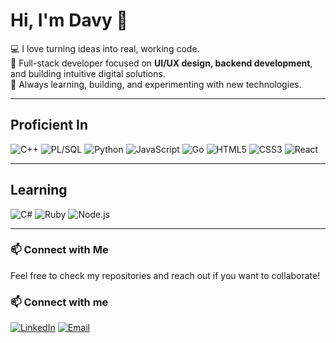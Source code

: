 # Hi, I'm Davy 👋

💻 I love turning ideas into real, working code.  
🔧 Full-stack developer focused on **UI/UX design, backend development**, and building intuitive digital solutions.  
🌱 Always learning, building, and experimenting with new technologies.

---

##  Proficient In

![C++](https://img.shields.io/badge/C++-00599C?style=for-the-badge&logo=c%2B%2B&logoColor=white)
![PL/SQL](https://img.shields.io/badge/PL%2FSQL-F80000?style=for-the-badge&logo=oracle&logoColor=white)
![Python](https://img.shields.io/badge/Python-3776AB?style=for-the-badge&logo=python&logoColor=white)
![JavaScript](https://img.shields.io/badge/JavaScript-F7DF1E?style=for-the-badge&logo=javascript&logoColor=black)
![Go](https://img.shields.io/badge/Go-00ADD8?style=for-the-badge&logo=go&logoColor=white)
![HTML5](https://img.shields.io/badge/HTML5-E34F26?style=for-the-badge&logo=html5&logoColor=white)
![CSS3](https://img.shields.io/badge/CSS3-1572B6?style=for-the-badge&logo=css3&logoColor=white)
![React](https://img.shields.io/badge/React-61DAFB?style=for-the-badge&logo=react&logoColor=black)

---

## Learning

![C#](https://img.shields.io/badge/C%23-239120?style=for-the-badge&logo=c-sharp&logoColor=white)
![Ruby](https://img.shields.io/badge/Ruby-CC342D?style=for-the-badge&logo=ruby&logoColor=white)
![Node.js](https://img.shields.io/badge/Node.js-339933?style=for-the-badge&logo=node.js&logoColor=white)

---

### 📫 Connect with Me

Feel free to check my repositories and reach out if you want to collaborate!  
### 📫 Connect with me

[![LinkedIn](https://img.shields.io/badge/LinkedIn-0077B5?style=for-the-badge&logo=linkedin&logoColor=white)](https://www.linkedin.com/in/davy-ibambasi-506bb3350/)
[![Email](https://img.shields.io/badge/Email-D14836?style=for-the-badge&logo=gmail&logoColor=white)](mailto:gaibambasi95@gmail.com)


